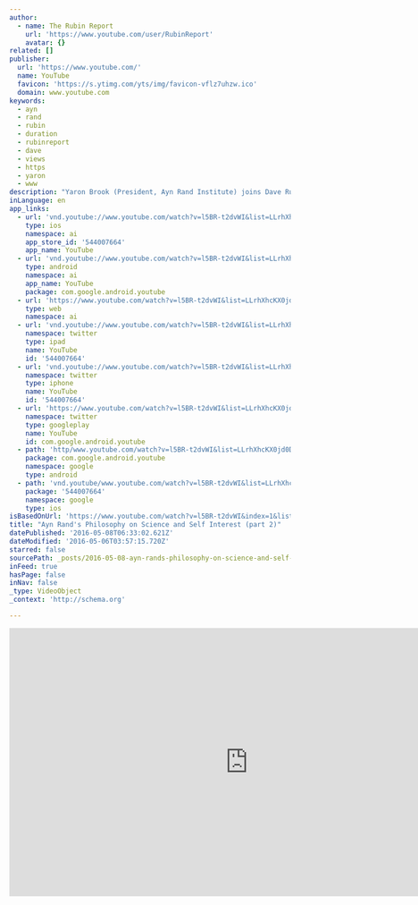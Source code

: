 ```yaml
---
author:
  - name: The Rubin Report
    url: 'https://www.youtube.com/user/RubinReport'
    avatar: {}
related: []
publisher:
  url: 'https://www.youtube.com/'
  name: YouTube
  favicon: 'https://s.ytimg.com/yts/img/favicon-vflz7uhzw.ico'
  domain: www.youtube.com
keywords:
  - ayn
  - rand
  - rubin
  - duration
  - rubinreport
  - dave
  - views
  - https
  - yaron
  - www
description: "Yaron Brook (President, Ayn Rand Institute) joins Dave Rubin, discussing Ayn Rand's philosophy on science, self interest, and unemployment. ***Subscribe: http://www.youtube.com/subscription_center?add_user=RubinReport Stay tuned for more clips from this interview coming today, and the full episode airing tomorrow 5/6 at 12pm ET. What are your thoughts?"
inLanguage: en
app_links:
  - url: 'vnd.youtube://www.youtube.com/watch?v=l5BR-t2dvWI&list=LLrhXhcKX0jd0Dt-drNWQ_HA&index=1&feature=applinks'
    type: ios
    namespace: ai
    app_store_id: '544007664'
    app_name: YouTube
  - url: 'vnd.youtube://www.youtube.com/watch?v=l5BR-t2dvWI&list=LLrhXhcKX0jd0Dt-drNWQ_HA&index=1&feature=applinks'
    type: android
    namespace: ai
    app_name: YouTube
    package: com.google.android.youtube
  - url: 'https://www.youtube.com/watch?v=l5BR-t2dvWI&list=LLrhXhcKX0jd0Dt-drNWQ_HA&index=1&feature=applinks'
    type: web
    namespace: ai
  - url: 'vnd.youtube://www.youtube.com/watch?v=l5BR-t2dvWI&list=LLrhXhcKX0jd0Dt-drNWQ_HA&index=1&feature=applinks'
    namespace: twitter
    type: ipad
    name: YouTube
    id: '544007664'
  - url: 'vnd.youtube://www.youtube.com/watch?v=l5BR-t2dvWI&list=LLrhXhcKX0jd0Dt-drNWQ_HA&index=1&feature=applinks'
    namespace: twitter
    type: iphone
    name: YouTube
    id: '544007664'
  - url: 'https://www.youtube.com/watch?v=l5BR-t2dvWI&list=LLrhXhcKX0jd0Dt-drNWQ_HA&index=1'
    namespace: twitter
    type: googleplay
    name: YouTube
    id: com.google.android.youtube
  - path: 'http/www.youtube.com/watch?v=l5BR-t2dvWI&list=LLrhXhcKX0jd0Dt-drNWQ_HA&index=1'
    package: com.google.android.youtube
    namespace: google
    type: android
  - path: 'vnd.youtube/www.youtube.com/watch?v=l5BR-t2dvWI&list=LLrhXhcKX0jd0Dt-drNWQ_HA&index=1'
    package: '544007664'
    namespace: google
    type: ios
isBasedOnUrl: 'https://www.youtube.com/watch?v=l5BR-t2dvWI&index=1&list=LLrhXhcKX0jd0Dt-drNWQ_HA'
title: "Ayn Rand's Philosophy on Science and Self Interest (part 2)"
datePublished: '2016-05-08T06:33:02.621Z'
dateModified: '2016-05-06T03:57:15.720Z'
starred: false
sourcePath: _posts/2016-05-08-ayn-rands-philosophy-on-science-and-self-interest-part-2.md
inFeed: true
hasPage: false
inNav: false
_type: VideoObject
_context: 'http://schema.org'

---
```

<iframe src="https://cdn.embedly.com/widgets/media.html?src=https%3A%2F%2Fwww.youtube.com%2Fembed%2Fl5BR-t2dvWI%3Ffeature%3Doembed&amp;url=https%3A%2F%2Fwww.youtube.com%2Fwatch%3Fv%3Dl5BR-t2dvWI%26index%3D1%26list%3DLLrhXhcKX0jd0Dt-drNWQ_HA&amp;image=https%3A%2F%2Fi.ytimg.com%2Fvi%2Fl5BR-t2dvWI%2Fhqdefault.jpg&amp;key=b7d04c9b404c499eba89ee7072e1c4f7&amp;type=text%2Fhtml&amp;schema=youtube" width="854" height="480" scrolling="no" frameborder="0" allowfullscreen="" style=""></iframe>